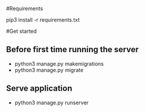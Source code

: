 #Requirements

pip3 install -r requirements.txt

#Get started

## Before first time running the server

* python3 manage.py makemigrations
* python3 manage.py migrate

## Serve application

* python3 manage.py runserver